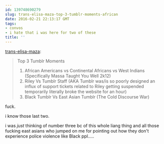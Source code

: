 ```yaml
---
id: 139748690279
slug: trans-elisa-maza-top-3-tumblr-moments-african
date: 2016-02-21 22:13:17 GMT
tags:
- convos
- i hate that i was here for two of these
title: ''
---
```

<p><a class="tumblr_blog" href="http://trans-elisa-maza.tumblr.com/post/139745000715">trans-elisa-maza</a>:</p>
<blockquote>
<p><p>Top 3 Tumblr Moments</p>
<ol><li>African Americans vs Continental Africans vs West Indians (Specifically Massa Taught You Well 2k12)</li>
<li>Riley Vs Tumblr Staff (AKA Tumblr was/is so poorly designed an influx of support tickets related to Riley getting suspended temporarily literally broke the website for an hour)</li>
<li>Black Tumblr Vs East Asian Tumblr (The Cold Discourse War)</li>
</ol></p>
</blockquote>

fuck. 

i know those last two.

i was *just* thinking of number three bc of this whole liang thing and all those fucking east asians who jumped on me for pointing out how they don't experience police violence like Black ppl.....
